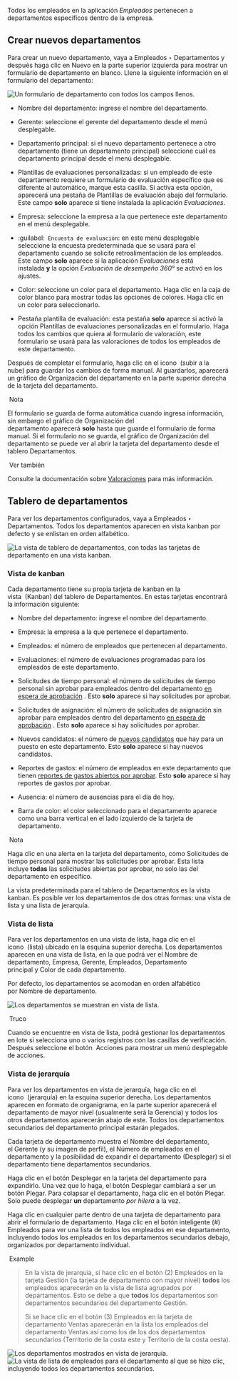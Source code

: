 Todos los empleados en la aplicación _Empleados_ pertenecen a departamentos específicos dentro de la empresa.

## Crear nuevos departamentos[](https://www.odoo.com/documentation/17.0/es/applications/hr/employees/departments.html#create-new-departments "Enlazar permanentemente con este título")

Para crear un nuevo departamento, vaya a Empleados ‣ Departamentos y después haga clic en Nuevo en la parte superior izquierda para mostrar un formulario de departamento en blanco. Llene la siguiente información en el formulario del departamento:

![Un formulario de departamento con todos los campos llenos.](https://www.odoo.com/documentation/17.0/es/_images/department-form.png)

- Nombre del departamento: ingrese el nombre del departamento.
    
- Gerente: seleccione el gerente del departamento desde el menú desplegable.
    
- Departamento principal: si el nuevo departamento pertenece a otro departamento (tiene un departamento principal) seleccione cuál es departamento principal desde el menú desplegable.
    
- Plantillas de evaluaciones personalizadas: si un empleado de este departamento requiere un formulario de evaluación específico que es diferente al automático, marque esta casilla. Si activa esta opción, aparecerá una pestaña de Plantillas de evaluación abajo del formulario. Este campo **solo** aparece si tiene instalada la aplicación _Evaluaciones_.
    
- Empresa: seleccione la empresa a la que pertenece este departamento en el menú desplegable.
    
- :guilabel:` Encuesta de evaluación`: en este menú desplegable seleccione la encuesta predeterminada que se usará para el departamento cuando se solicite retroalimentación de los empleados. Este campo **solo** aparece si la aplicación _Evaluaciones_ está instalada **y** la opción _Evaluación de desempeño 360°_ se activó en los ajustes.
    
- Color: seleccione un color para el departamento. Haga clic en la caja de color blanco para mostrar todas las opciones de colores. Haga clic en un color para seleccionarlo.
    
- Pestaña plantilla de evaluación: esta pestaña **solo** aparece si activó la opción Plantillas de evaluaciones personalizadas en el formulario. Haga todos los cambios que quiera al formulario de valoración, este formulario se usará para las valoraciones de todos los empleados de este departamento.
    

Después de completar el formulario, haga clic en el icono  (subir a la nube) para guardar los cambios de forma manual. Al guardarlos, aparecerá un gráfico de Organización del departamento en la parte superior derecha de la tarjeta del departamento.

 Nota

El formulario se guarda de forma automática cuando ingresa información, sin embargo el gráfico de Organización del departamento aparecerá **solo** hasta que guarde el formulario de forma manual. Si el formulario no se guarda, el gráfico de Organización del departamento se puede ver al abrir la tarjeta del departamento desde el tablero Departamentos.

 Ver también

Consulte la documentación sobre [Valoraciones](https://www.odoo.com/documentation/17.0/es/applications/hr/appraisals.html) para más información.

## Tablero de departamentos[](https://www.odoo.com/documentation/17.0/es/applications/hr/employees/departments.html#departments-dashboard "Enlazar permanentemente con este título")

Para ver los departamentos configurados, vaya a Empleados ‣ Departamentos. Todos los departamentos aparecen en vista kanban por defecto y se enlistan en orden alfabético.

![La vista de tablero de departamentos, con todas las tarjetas de departamento en una vista kanban.](https://www.odoo.com/documentation/17.0/es/_images/departments.png)

### Vista de kanban[](https://www.odoo.com/documentation/17.0/es/applications/hr/employees/departments.html#kanban-view "Enlazar permanentemente con este título")

Cada departamento tiene su propia tarjeta de kanban en la vista  (Kanban) del tablero de Departamentos. En estas tarjetas encontrará la información siguiente:

- Nombre del departamento: ingrese el nombre del departamento.
    
- Empresa: la empresa a la que pertenece el departamento.
    
- Empleados: el número de empleados que pertenecen al departamento.
    
- Evaluaciones: el número de evaluaciones programadas para los empleados de este departamento.
    
- Solicitudes de tiempo personal: el número de solicitudes de tiempo personal sin aprobar para empleados dentro del departamento [en espera de aprobación](https://www.odoo.com/documentation/17.0/es/applications/hr/time_off/management.html#time-off-manage-time-off) . Esto **solo** aparece si hay solicitudes por aprobar.
    
- Solicitudes de asignación: el número de solicitudes de asignación sin aprobar para empleados dentro del departamento [en espera de aprobación](https://www.odoo.com/documentation/17.0/es/applications/hr/time_off/management.html#time-off-manage-allocations) . Esto **solo** aparece si hay solicitudes por aprobar.
    
- Nuevos candidatos: el número de [nuevos candidatos](https://www.odoo.com/documentation/17.0/es/applications/hr/recruitment/recruitment-flow.html#recruitment-new) que hay para un puesto en este departamento. Esto **solo** aparece si hay nuevos candidatos.
    
- Reportes de gastos: el número de empleados en este departamento que tienen [reportes de gastos abiertos por aprobar](https://www.odoo.com/documentation/17.0/es/applications/finance/expenses.html#expenses-approve). Esto **solo** aparece si hay reportes de gastos por aprobar.
    
- Ausencia: el número de ausencias para el día de hoy.
    
- Barra de color: el color seleccionado para el departamento aparece como una barra vertical en el lado izquierdo de la tarjeta de departamento.
    

 Nota

Haga clic en una alerta en la tarjeta del departamento, como Solicitudes de tiempo personal para mostrar las solicitudes por aprobar. Esta lista incluye **todas** las solicitudes abiertas por aprobar, no solo las del departamento en específico.

La vista predeterminada para el tablero de Departamentos es la vista kanban. Es posible ver los departamentos de dos otras formas: una vista de lista y una lista de jerarquía.

### Vista de lista[](https://www.odoo.com/documentation/17.0/es/applications/hr/employees/departments.html#list-view "Enlazar permanentemente con este título")

Para ver los departamentos en una vista de lista, haga clic en el icono  (lista) ubicado en la esquina superior derecha. Los departamentos aparecen en una vista de lista, en la que podrá ver el Nombre de departamento, Empresa, Gerente, Empleados, Departamento principal y Color de cada departamento.

Por defecto, los departamentos se acomodan en orden alfabético por Nombre de departamento.

![Los departamentos se muestran en vista de lista.](https://www.odoo.com/documentation/17.0/es/_images/list2.png)

 Truco

Cuando se encuentre en vista de lista, podrá gestionar los departamentos en lote si selecciona uno o varios registros con las casillas de verificación. Después seleccione el botón  Acciones para mostrar un menú desplegable de acciones.

### Vista de jerarquía[](https://www.odoo.com/documentation/17.0/es/applications/hr/employees/departments.html#hierarchy-view "Enlazar permanentemente con este título")

Para ver los departamentos en vista de jerarquía, haga clic en el icono  (jerarquía) en la esquina superior derecha. Los departamentos aparecen en formato de organigrama, en la parte superior aparecerá el departamento de mayor nivel (usualmente será la Gerencia) y todos los otros departamentos aparecerán abajo de este. Todos los departamentos secundarios del departamento principal estarán plegados.

Cada tarjeta de departamento muestra el Nombre del departamento, el Gerente (y su imagen de perfil), el Número de empleados en el departamento y la posibilidad de expandir el departamento (Desplegar) si el departamento tiene departamentos secundarios.

Haga clic en el botón Desplegar en la tarjeta del departamento para expandirlo. Una vez que lo haga, el botón Desplegar cambiará a ser un botón Plegar. Para colapsar el departamento, haga clic en el botón Plegar. Solo puede desplegar **un** departamento _por hilera_ a la vez.

Haga clic en cualquier parte dentro de una tarjeta de departamento para abrir el formulario de departamento. Haga clic en el botón inteligente (#) Empleados para ver una lista de todos los empleados en ese departamento, incluyendo todos los empleados en los departamentos secundarios debajo, organizados por departamento individual.

 Example

> En la vista de jerarquía, si hace clic en el botón (2) Empleados en la tarjeta Gestión (la tarjeta de departamento con mayor nivel) **todos** los empleados aparecerán en la vista de lista agrupados por departamentos. Esto se debe a que **todos** los departamentos son departamentos secundarios del departamento Gestión.
> 
> Si se hace clic en el botón (3) Empleados en la tarjeta de departamento Ventas aparecerán en la lista los empleados del departamento Ventas así como los de los dos departamentos secundarios (Territorio de la costa este y Territorio de la costa oesta).

![Los departamentos mostrados en vista de jerarquía.](https://www.odoo.com/documentation/17.0/es/_images/hierarchy.png)![La vista de lista de empleados para el departamento al que se hizo clic, incluyendo todos los departamentos secundarios.](https://www.odoo.com/documentation/17.0/es/_images/employee-list.png)
